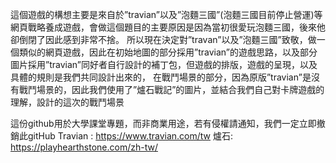 這個遊戲的構想主要是來自於”travian”以及”泡麵三國”(泡麵三國目前停止營運)等網頁戰略養成遊戲，會做這個題目的主要原因是因為當初很愛玩泡麵三國，後來他卻倒閉了因此感到非常不捨。
        所以現在決定對”travan”以及”泡麵三國”致敬，做一個類似的網頁遊戲，因此在初始地圖的部分採用”travian”的遊戲思路，以及部分圖片採用”travian”同好者自行設計的補丁包，但遊戲的排版，遊戲的呈現，以及具體的規則是我們共同設計出來的，
        在戰鬥場景的部分，因為原版”travian”是沒有戰鬥場景的，因此我們使用了”爐石戰記”的圖片，並結合我們自己對卡牌遊戲的理解，設計的這次的戰鬥場景

這份github用於大學課堂專題，而非商業用途，若有侵權請通知，我們一定立即撤銷此gitHub
Travian : https://www.travian.com/tw
爐石: https://playhearthstone.com/zh-tw/
